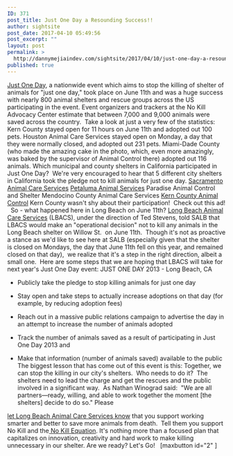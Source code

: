 ```yaml
---
ID: 371
post_title: Just One Day a Resounding Success!!
author: sightsite
post_date: 2017-04-10 05:49:56
post_excerpt: ""
layout: post
permalink: >
  http://dannymejiaindev.com/sightsite/2017/04/10/just-one-day-a-resounding-success/
published: true
---
```

[Just One Day][1], a nationwide event which aims to stop the killing of shelter of animals for "just one day," took place on June 11th and was a huge success with nearly 800 animal shelters and rescue groups across the US participating in the event. Event organizers and trackers at the No Kill Advocacy Center estimate that between 7,000 and 9,000 animals were saved across the country.  Take a look at just a very few of the statistics: Kern County stayed open for 11 hours on June 11th and adopted out 100 pets. Houston Animal Care Services stayed open on Monday, a day that they were normally closed, and adopted out 231 pets. Miami-Dade County (who made the amazing cake in the photo, which, even more amazingly, was baked by the supervisor of Animal Control there) adopted out 116 animals. Which municipal and county shelters in California participated in Just One Day?  We're very encouraged to hear that 5 different city shelters in California took the pledge not to kill animals for just one day. [ Sacramento Animal Care Services][2] [Petaluma Animal Services][3] Paradise Animal Control and Shelter Mendocino County Animal Care Services [Kern County Animal Control][4] Kern County wasn't shy about their participation!  Check out this ad!   So - what happened here in Long Beach on June 11th? [Long Beach Animal Care Services][5] (LBACS), under the direction of Ted Stevens, told SALB that LBACS would make an "operational decision" not to kill any animals in the Long Beach shelter on Willow St.  on June 11th.  Though it's not as proactive a stance as we'd like to see here at SALB (especially given that the shelter is closed on Mondays, the day that June 11th fell on this year, and remained closed on that day),  we realize that it's a step in the right direction, albeit a small one.  Here are some steps that we are hoping that LBACS will take for next year's Just One Day event: JUST ONE DAY 2013 - Long Beach, CA 
*   Publicly take the pledge to stop killing animals for just one day

*   Stay open and take steps to actually increase adoptions on that day (for example, by reducing adoption fees)
*   Reach out in a massive public relations campaign to advertise the day in an attempt to increase the number of animals adopted
*   Track the number of animals saved as a result of participating in Just One Day 2013 and
*   Make that information (number of animals saved) available to the public The biggest lesson that has come out of this event is this: Together, we can stop the killing in our city's shelters.  Who needs to do it?  The shelters need to lead the charge and get the rescues and the public involved in a significant way.  As Nathan Winograd said:  "We are all partners—ready, willing, and able to work together the moment [the shelters] decide to do so." Please 

[l][6][et Long Beach Animal Care Services know][6] that you support working smarter and better to save more animals from death.  Tell them you support No Kill and the[ No Kill Equation][7]. It's nothing more than a focused plan that capitalizes on innovation, creativity and hard work to make killing unnecessary in our shelter. Are we ready? Let's Go!   [maxbutton id="2" ]

 [1]: http://www.justoneday.ws/ ""
 [2]: http://www.facebook.com/SacramentoCityAnimalCare ""
 [3]: http://www.facebook.com/pages/Petaluma-Animal-Services/211690755543601 ""
 [4]: http://www.facebook.com/pages/Kern-County-Animal-Control/115322682763 ""
 [5]: http://www.longbeach.gov/acs/ ""
 [6]: mailto:Ted.Stevens@longbeach.gov ""
 [7]: http://www.nokilladvocacycenter.org/shelter-reform/no-kill-equation/ ""